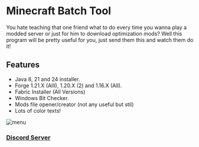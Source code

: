 # Minecraft Batch Tool
You hate teaching that one friend what to do every time you wanna play a modded server or just for him to download optimization mods? Well this program will be pretty useful for you, just send them this and watch them do it!

## Features

 -  Java 8, 21 and 24 installer.
  -  Forge 1.21.X (Alll), 1.20.X (2) and 1.16.X (All).
 -   Fabric Installer (All Versions)
 -  Windows Bit Checker.
 -   Mods file opener/creator (not any useful but stil)
  -  Lots of color texts!

![menu](https://github.com/user-attachments/assets/81f67efd-eac8-4956-957c-88b8c3b3ccf2)

### [Discord Server](https://discord.gg/DKk7twxm5u)
